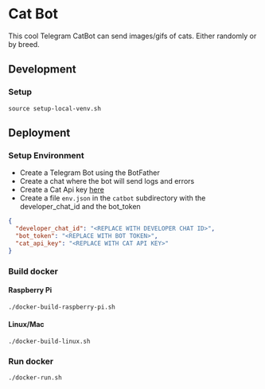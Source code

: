 # Cat Bot

This cool Telegram CatBot can send images/gifs of cats. Either randomly or by breed.

## Development

### Setup

```shell
source setup-local-venv.sh
```

## Deployment

### Setup Environment

- Create a Telegram Bot using the BotFather
- Create a chat where the bot will send logs and errors
- Create a Cat Api key [here](https://thecatapi.com/)
- Create a file `env.json` in the `catbot` subdirectory with the developer_chat_id and the bot_token
```json
{
  "developer_chat_id": "<REPLACE WITH DEVELOPER CHAT ID>",
  "bot_token": "<REPLACE WITH BOT TOKEN>",
  "cat_api_key": "<REPLACE WITH CAT API KEY>"
}
```

### Build docker

#### Raspberry Pi

```shell
./docker-build-raspberry-pi.sh
```

#### Linux/Mac

```shell
./docker-build-linux.sh
```

### Run docker

```shell
./docker-run.sh
```